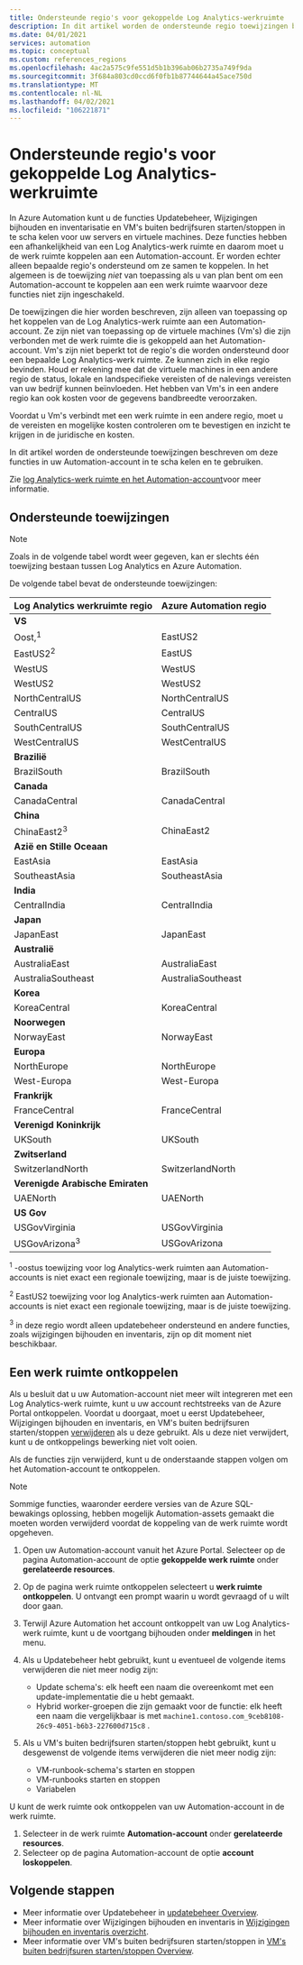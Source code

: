 ```yaml
---
title: Ondersteunde regio's voor gekoppelde Log Analytics-werkruimte
description: In dit artikel worden de ondersteunde regio toewijzingen beschreven tussen een Automation-account en een Log Analytics-werk ruimte, aangezien deze betrekking hebben op bepaalde functies van Azure Automation.
ms.date: 04/01/2021
services: automation
ms.topic: conceptual
ms.custom: references_regions
ms.openlocfilehash: 4ac2a575c9fe551d5b1b396ab06b2735a749f9da
ms.sourcegitcommit: 3f684a803cd0ccd6f0fb1b87744644a45ace750d
ms.translationtype: MT
ms.contentlocale: nl-NL
ms.lasthandoff: 04/02/2021
ms.locfileid: "106221871"
---
```

# <a name="supported-regions-for-linked-log-analytics-workspace"></a>Ondersteunde regio's voor gekoppelde Log Analytics-werkruimte

In Azure Automation kunt u de functies Updatebeheer, Wijzigingen bijhouden en inventarisatie en VM's buiten bedrijfsuren starten/stoppen in te scha kelen voor uw servers en virtuele machines. Deze functies hebben een afhankelijkheid van een Log Analytics-werk ruimte en daarom moet u de werk ruimte koppelen aan een Automation-account. Er worden echter alleen bepaalde regio's ondersteund om ze samen te koppelen. In het algemeen is de toewijzing *niet* van toepassing als u van plan bent om een Automation-account te koppelen aan een werk ruimte waarvoor deze functies niet zijn ingeschakeld.

De toewijzingen die hier worden beschreven, zijn alleen van toepassing op het koppelen van de Log Analytics-werk ruimte aan een Automation-account. Ze zijn niet van toepassing op de virtuele machines (Vm's) die zijn verbonden met de werk ruimte die is gekoppeld aan het Automation-account. Vm's zijn niet beperkt tot de regio's die worden ondersteund door een bepaalde Log Analytics-werk ruimte. Ze kunnen zich in elke regio bevinden. Houd er rekening mee dat de virtuele machines in een andere regio de status, lokale en landspecifieke vereisten of de nalevings vereisten van uw bedrijf kunnen beïnvloeden. Het hebben van Vm's in een andere regio kan ook kosten voor de gegevens bandbreedte veroorzaken.

Voordat u Vm's verbindt met een werk ruimte in een andere regio, moet u de vereisten en mogelijke kosten controleren om te bevestigen en inzicht te krijgen in de juridische en kosten.

In dit artikel worden de ondersteunde toewijzingen beschreven om deze functies in uw Automation-account in te scha kelen en te gebruiken.

Zie [log Analytics-werk ruimte en het Automation-account](../../azure-monitor/insights/solutions.md#log-analytics-workspace-and-automation-account)voor meer informatie.

## <a name="supported-mappings"></a>Ondersteunde toewijzingen

> [!NOTE]
> Zoals in de volgende tabel wordt weer gegeven, kan er slechts één toewijzing bestaan tussen Log Analytics en Azure Automation.

De volgende tabel bevat de ondersteunde toewijzingen:

|**Log Analytics werkruimte regio**|**Azure Automation regio**|
|---|---|
|**VS**||
|Oost,<sup>1</sup>|EastUS2|
|EastUS2<sup>2</sup>|EastUS|
|WestUS|WestUS|
|WestUS2|WestUS2|
|NorthCentralUS|NorthCentralUS|
|CentralUS|CentralUS|
|SouthCentralUS|SouthCentralUS|
|WestCentralUS|WestCentralUS|
|**Brazilië**||
|BrazilSouth|BrazilSouth|
|**Canada**||
|CanadaCentral|CanadaCentral|
|**China**||
|ChinaEast2<sup>3</sup>|ChinaEast2|
|**Azië en Stille Oceaan**||
|EastAsia|EastAsia|
|SoutheastAsia|SoutheastAsia|
|**India**||
|CentralIndia|CentralIndia|
|**Japan**||
|JapanEast|JapanEast|
|**Australië**||
|AustraliaEast|AustraliaEast|
|AustraliaSoutheast|AustraliaSoutheast|
|**Korea**||
|KoreaCentral|KoreaCentral|
|**Noorwegen**||
|NorwayEast|NorwayEast|
|**Europa**||
|NorthEurope|NorthEurope|
|West-Europa|West-Europa|
|**Frankrijk**||
|FranceCentral|FranceCentral|
|**Verenigd Koninkrijk**
|UKSouth|UKSouth|
|**Zwitserland**||
|SwitzerlandNorth|SwitzerlandNorth|
|**Verenigde Arabische Emiraten**||
|UAENorth|UAENorth|
|**US Gov**||
|USGovVirginia|USGovVirginia|
|USGovArizona<sup>3</sup>|USGovArizona|

<sup>1</sup> -oostus toewijzing voor log Analytics-werk ruimten aan Automation-accounts is niet exact een regionale toewijzing, maar is de juiste toewijzing.

<sup>2</sup> EastUS2 toewijzing voor log Analytics-werk ruimten aan Automation-accounts is niet exact een regionale toewijzing, maar is de juiste toewijzing.

<sup>3</sup> in deze regio wordt alleen updatebeheer ondersteund en andere functies, zoals wijzigingen bijhouden en inventaris, zijn op dit moment niet beschikbaar.

## <a name="unlink-a-workspace"></a>Een werk ruimte ontkoppelen

Als u besluit dat u uw Automation-account niet meer wilt integreren met een Log Analytics-werk ruimte, kunt u uw account rechtstreeks van de Azure Portal ontkoppelen. Voordat u doorgaat, moet u eerst Updatebeheer, Wijzigingen bijhouden en inventaris, en VM's buiten bedrijfsuren starten/stoppen [verwijderen](move-account.md#remove-features) als u deze gebruikt. Als u deze niet verwijdert, kunt u de ontkoppelings bewerking niet volt ooien.

Als de functies zijn verwijderd, kunt u de onderstaande stappen volgen om het Automation-account te ontkoppelen.

> [!NOTE]
> Sommige functies, waaronder eerdere versies van de Azure SQL-bewakings oplossing, hebben mogelijk Automation-assets gemaakt die moeten worden verwijderd voordat de koppeling van de werk ruimte wordt opgeheven.

1. Open uw Automation-account vanuit het Azure Portal. Selecteer op de pagina Automation-account de optie **gekoppelde werk ruimte** onder **gerelateerde resources**.

2. Op de pagina werk ruimte ontkoppelen selecteert u **werk ruimte ontkoppelen**. U ontvangt een prompt waarin u wordt gevraagd of u wilt door gaan.

3. Terwijl Azure Automation het account ontkoppelt van uw Log Analytics-werk ruimte, kunt u de voortgang bijhouden onder **meldingen** in het menu.

4. Als u Updatebeheer hebt gebruikt, kunt u eventueel de volgende items verwijderen die niet meer nodig zijn:

    * Update schema's: elk heeft een naam die overeenkomt met een update-implementatie die u hebt gemaakt.
    * Hybrid worker-groepen die zijn gemaakt voor de functie: elk heeft een naam die vergelijkbaar is met  `machine1.contoso.com_9ceb8108-26c9-4051-b6b3-227600d715c8` .

5. Als u VM's buiten bedrijfsuren starten/stoppen hebt gebruikt, kunt u desgewenst de volgende items verwijderen die niet meer nodig zijn:

    * VM-runbook-schema's starten en stoppen
    * VM-runbooks starten en stoppen
    * Variabelen

U kunt de werk ruimte ook ontkoppelen van uw Automation-account in de werk ruimte.

1. Selecteer in de werk ruimte **Automation-account** onder **gerelateerde resources**.
2. Selecteer op de pagina Automation-account de optie **account loskoppelen**.

## <a name="next-steps"></a>Volgende stappen

* Meer informatie over Updatebeheer in [updatebeheer Overview](../update-management/overview.md).
* Meer informatie over Wijzigingen bijhouden en inventaris in [Wijzigingen bijhouden en inventaris overzicht](../change-tracking/overview.md).
* Meer informatie over VM's buiten bedrijfsuren starten/stoppen in [VM's buiten bedrijfsuren starten/stoppen Overview](../automation-solution-vm-management.md).